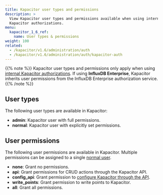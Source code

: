 ```yaml
---
title: Kapacitor user types and permissions
description: >
  View Kapacitor user types and permissions available when using internal
  Kapacitor authorizations.
menu:
  kapacitor_1_6_ref:
    name: User types & permissions
weight: 100
related:
  - /kapacitor/v1.6/administration/auth
  - /kapacitor/v1.6/administration/auth/kapacitor-auth
---
```


{{% note %}}
Kapacitor user types and permissions only apply when using
[internal Kapacitor authorizations](/kapacitor/v1.6/administration/auth/kapacitor-auth).
If using **InfluxDB Enterprise**, Kapacitor inherits user permissions from the
InfluxDB Enterprise authorization service.
{{% /note %}}

## User types
The following user types are available in Kapacitor:

- **admin**: Kapacitor user with full permissions.
- **normal**: Kapacitor user with explicitly set permissions.

## User permissions
The following user permissions are available in Kapacitor.
Multiple permissions can be assigned to a single [normal user](#user-types).

- **none**: Grant no permissions.
- **api**: Grant permissions for CRUD actions through the Kapacitor API.
- **config_api**: Grant permission to [configure Kapacitor through the API](/kapacitor/v1.6/administration/configuration/#configure-with-the-http-api).
- **write_points**: Grant permission to write points to Kapacitor.
- **all**: Grant all permissions.
